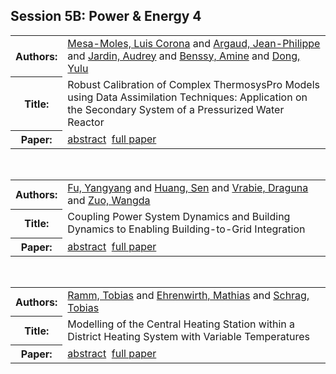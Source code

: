 <h2>Session 5B: Power & Energy 4</h2>

<!-- Begin papers -->
<table>
<tr><th>Authors:</th><td>
<a href="../authors/author_164.html">Mesa-Moles, Luis Corona</a> and 
<a href="../authors/author_006.html">Argaud, Jean-Philippe</a> and 
<a href="../authors/author_114.html">Jardin, Audrey</a> and 
<a href="../authors/author_019.html">Benssy, Amine</a> and 
<a href="../authors/author_052.html">Dong, Yulu</a>
</td></tr>
<tr><th>Title:  </th><td>Robust Calibration of Complex ThermosysPro Models using Data Assimilation Techniques: Application on the Secondary System of a Pressurized Water Reactor</td></tr>
<tr><th>Paper:  </th><td><a href="../abstracts/Modelica2019abstract5B1.pdf">abstract</a>&nbsp;&nbsp;<a href="../papers/Modelica2019paper5B1.pdf">full paper</a></td></tr>
</table>
<br>
<table>
<tr><th>Authors:</th><td>
<a href="../authors/author_070.html">Fu, Yangyang</a> and 
<a href="../authors/author_108.html">Huang, Sen</a> and 
<a href="../authors/author_252.html">Vrabie, Draguna</a> and 
<a href="../authors/author_269.html">Zuo, Wangda</a>
</td></tr>
<tr><th>Title:  </th><td>Coupling Power System Dynamics and Building Dynamics to Enabling Building-to-Grid Integration</td></tr>
<tr><th>Paper:  </th><td><a href="../abstracts/Modelica2019abstract5B2.pdf">abstract</a>&nbsp;&nbsp;<a href="../papers/Modelica2019paper5B2.pdf">full paper</a></td></tr>
</table>
<br>
<table>
<tr><th>Authors:</th><td>
<a href="../authors/author_196.html">Ramm, Tobias</a> and 
<a href="../authors/author_055.html">Ehrenwirth, Mathias</a> and 
<a href="../authors/author_212.html">Schrag, Tobias</a>
</td></tr>
<tr><th>Title:  </th><td>Modelling of the Central Heating Station within a District Heating System with Variable Temperatures</td></tr>
<tr><th>Paper:  </th><td><a href="../abstracts/Modelica2019abstract5B3.pdf">abstract</a>&nbsp;&nbsp;<a href="../papers/Modelica2019paper5B3.pdf">full paper</a></td></tr>
</table>
<br>
<!-- End papers -->